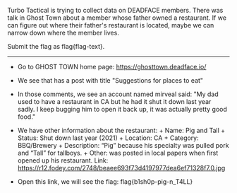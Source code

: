 Turbo Tactical is trying to collect data on DEADFACE members. There was talk in Ghost Town about a member whose father owned a restaurant. If we can figure out where their father's restaurant is located, maybe we can narrow down where the member lives.

Submit the flag as flag{flag-text}.

----------------------------------------------------------------

- Go to GHOST TOWN home page: https://ghosttown.deadface.io/

- We see that has a post with title "Suggestions for places to eat"

- In those comments, we see an account named mirveal said: "My dad used to have a restaurant in CA but he had it shut it down last year sadly. I keep bugging him to open it back up, it was actually pretty good food."

- We have other information about the restaurant:
          + Name: Pig and Tall
          + Status: Shut down last year (2021)
          + Location: CA
          + Category: BBQ/Brewery
          + Description:  “Pig” because his specialty was pulled pork and “Tall” for tallboys.
          + Other: was posted in local papers when first opened up his restaurant. Link: https://r12.fodey.com/2748/beaee693f73d4197977dea6ef71328f7.0.jpg

- Open this link, we will see the flag: flag{b1sh0p-pig-n_T4LL}
